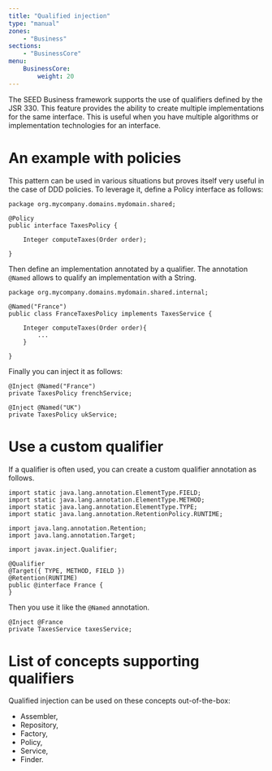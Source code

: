 ```yaml
---
title: "Qualified injection"
type: "manual"
zones:
    - "Business"
sections:
    - "BusinessCore"
menu:
    BusinessCore:
        weight: 20
---
```


The SEED Business framework supports the use of qualifiers defined by the JSR 330. This feature provides the ability to 
create multiple implementations for the same interface. This is useful when you have multiple algorithms or implementation
technologies for an interface.

# An example with policies

This pattern can be used in various situations but proves itself very useful in the case of DDD policies. To leverage it,
define a Policy interface as follows:

    package org.mycompany.domains.mydomain.shared;

    @Policy
    public interface TaxesPolicy {
    
        Integer computeTaxes(Order order);
    
    }
    
Then define an implementation annotated by a qualifier. The annotation `@Named` allows to qualify an implementation with
a String.
    
    package org.mycompany.domains.mydomain.shared.internal;
    
    @Named("France")
    public class FranceTaxesPolicy implements TaxesService {
    
        Integer computeTaxes(Order order){
            ...
        }
    
    }

Finally you can inject it as follows:

    @Inject @Named("France")
    private TaxesPolicy frenchService;
    
    @Inject @Named("UK")
    private TaxesPolicy ukService;

# Use a custom qualifier

If a qualifier is often used, you can create a custom qualifier annotation as follows.

    import static java.lang.annotation.ElementType.FIELD;
    import static java.lang.annotation.ElementType.METHOD;
    import static java.lang.annotation.ElementType.TYPE;
    import static java.lang.annotation.RetentionPolicy.RUNTIME;
     
    import java.lang.annotation.Retention;
    import java.lang.annotation.Target;
     
    import javax.inject.Qualifier;
     
    @Qualifier
    @Target({ TYPE, METHOD, FIELD })
    @Retention(RUNTIME)
    public @interface France {
    }

Then you use it like the `@Named` annotation.
   
    @Inject @France
    private TaxesService taxesService;

# List of concepts supporting qualifiers

Qualified injection can be used on these concepts out-of-the-box:

* Assembler,
* Repository,
* Factory,
* Policy,
* Service,
* Finder.
